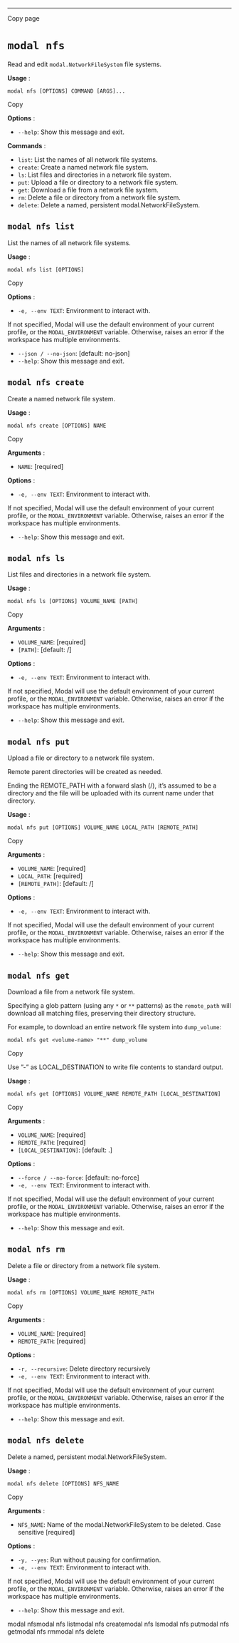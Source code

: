 * * *

Copy page

# `modal nfs`

Read and edit `modal.NetworkFileSystem` file systems.

**Usage** :

    modal nfs [OPTIONS] COMMAND [ARGS]...

Copy

**Options** :

  * `--help`: Show this message and exit.

**Commands** :

  * `list`: List the names of all network file systems.
  * `create`: Create a named network file system.
  * `ls`: List files and directories in a network file system.
  * `put`: Upload a file or directory to a network file system.
  * `get`: Download a file from a network file system.
  * `rm`: Delete a file or directory from a network file system.
  * `delete`: Delete a named, persistent modal.NetworkFileSystem.

## `modal nfs list`

List the names of all network file systems.

**Usage** :

    modal nfs list [OPTIONS]

Copy

**Options** :

  * `-e, --env TEXT`: Environment to interact with.

If not specified, Modal will use the default environment of your current
profile, or the `MODAL_ENVIRONMENT` variable. Otherwise, raises an error if
the workspace has multiple environments.

  * `--json / --no-json`: [default: no-json]
  * `--help`: Show this message and exit.

## `modal nfs create`

Create a named network file system.

**Usage** :

    modal nfs create [OPTIONS] NAME

Copy

**Arguments** :

  * `NAME`: [required]

**Options** :

  * `-e, --env TEXT`: Environment to interact with.

If not specified, Modal will use the default environment of your current
profile, or the `MODAL_ENVIRONMENT` variable. Otherwise, raises an error if
the workspace has multiple environments.

  * `--help`: Show this message and exit.

## `modal nfs ls`

List files and directories in a network file system.

**Usage** :

    modal nfs ls [OPTIONS] VOLUME_NAME [PATH]

Copy

**Arguments** :

  * `VOLUME_NAME`: [required]
  * `[PATH]`: [default: /]

**Options** :

  * `-e, --env TEXT`: Environment to interact with.

If not specified, Modal will use the default environment of your current
profile, or the `MODAL_ENVIRONMENT` variable. Otherwise, raises an error if
the workspace has multiple environments.

  * `--help`: Show this message and exit.

## `modal nfs put`

Upload a file or directory to a network file system.

Remote parent directories will be created as needed.

Ending the REMOTE_PATH with a forward slash (/), it’s assumed to be a
directory and the file will be uploaded with its current name under that
directory.

**Usage** :

    modal nfs put [OPTIONS] VOLUME_NAME LOCAL_PATH [REMOTE_PATH]

Copy

**Arguments** :

  * `VOLUME_NAME`: [required]
  * `LOCAL_PATH`: [required]
  * `[REMOTE_PATH]`: [default: /]

**Options** :

  * `-e, --env TEXT`: Environment to interact with.

If not specified, Modal will use the default environment of your current
profile, or the `MODAL_ENVIRONMENT` variable. Otherwise, raises an error if
the workspace has multiple environments.

  * `--help`: Show this message and exit.

## `modal nfs get`

Download a file from a network file system.

Specifying a glob pattern (using any `*` or `**` patterns) as the
`remote_path` will download all matching files, preserving their directory
structure.

For example, to download an entire network file system into `dump_volume`:

    modal nfs get <volume-name> "**" dump_volume

Copy

Use ”-” as LOCAL_DESTINATION to write file contents to standard output.

**Usage** :

    modal nfs get [OPTIONS] VOLUME_NAME REMOTE_PATH [LOCAL_DESTINATION]

Copy

**Arguments** :

  * `VOLUME_NAME`: [required]
  * `REMOTE_PATH`: [required]
  * `[LOCAL_DESTINATION]`: [default: .]

**Options** :

  * `--force / --no-force`: [default: no-force]
  * `-e, --env TEXT`: Environment to interact with.

If not specified, Modal will use the default environment of your current
profile, or the `MODAL_ENVIRONMENT` variable. Otherwise, raises an error if
the workspace has multiple environments.

  * `--help`: Show this message and exit.

## `modal nfs rm`

Delete a file or directory from a network file system.

**Usage** :

    modal nfs rm [OPTIONS] VOLUME_NAME REMOTE_PATH

Copy

**Arguments** :

  * `VOLUME_NAME`: [required]
  * `REMOTE_PATH`: [required]

**Options** :

  * `-r, --recursive`: Delete directory recursively
  * `-e, --env TEXT`: Environment to interact with.

If not specified, Modal will use the default environment of your current
profile, or the `MODAL_ENVIRONMENT` variable. Otherwise, raises an error if
the workspace has multiple environments.

  * `--help`: Show this message and exit.

## `modal nfs delete`

Delete a named, persistent modal.NetworkFileSystem.

**Usage** :

    modal nfs delete [OPTIONS] NFS_NAME

Copy

**Arguments** :

  * `NFS_NAME`: Name of the modal.NetworkFileSystem to be deleted. Case sensitive [required]

**Options** :

  * `-y, --yes`: Run without pausing for confirmation.
  * `-e, --env TEXT`: Environment to interact with.

If not specified, Modal will use the default environment of your current
profile, or the `MODAL_ENVIRONMENT` variable. Otherwise, raises an error if
the workspace has multiple environments.

  * `--help`: Show this message and exit.

modal nfsmodal nfs listmodal nfs createmodal nfs lsmodal nfs putmodal nfs
getmodal nfs rmmodal nfs delete
